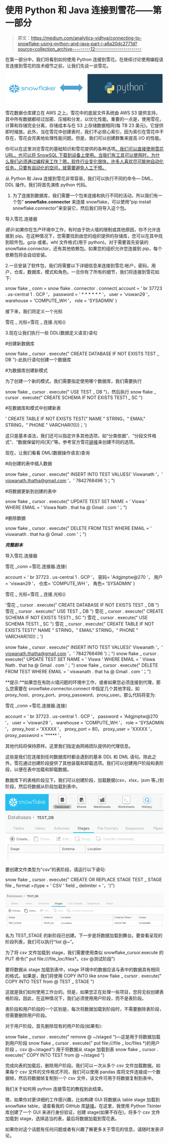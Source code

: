 # 使用 Python 和 Java 连接到雪花——第一部分

> 原文：<https://medium.com/analytics-vidhya/connecting-to-snowflake-using-python-and-java-part-i-a6a20dc2771d?source=collection_archive---------12----------------------->

在第一部分中，我们将看到如何使用 Python 连接到雪花。在继续讨论使用编程语言连接到雪花的技术细节之前，让我们先谈一谈雪花。

![](img/50af21293339ae23a9d66234125147b3.png)

雪花数据仓库建立在 AWS 之上。雪花中的底层文件系统由 AWS S3 提供支持，其中所有数据都经过加密、压缩和分发，以优化性能。重要的一点是，使用雪花，计算和存储完全分离，存储成本与在 S3 上存储数据相同(每 TB 23 美元)。它提供即时缩放。此外，当在雪花中创建表时，我们不必担心索引，因为索引在雪花中不存在，雪花会完美地处理性能问题。但是，我们可以创建群集来提高 I/O 的性能。

你可以在这里浏览雪花的基础知识和雪花提供的各种选项[。我们可以直接使用雪花 URL，也可以将 SnowSQL 下载到设备上使用。当我们有工具可以使用时，为什么我们必须通过编程来工作？嗯，软件行业变化很快，许多人喜欢尽可能地自动化任务，只要有自动化的空间，就需要避免人工干预。](https://viswan29.medium.com/intro-to-snowflake-data-warehouse-aa887abaf1ed)

从 Python 和 Java 连接到雪花非常容易，我们可以执行不同的命令— DML、DDL 操作。我们将首先演练 python 代码。

1.  为了连接到数据库，我们需要一个包来连接和执行不同的活动，所以我们有一个包“ **snowflake.connector** 来连接 snowflake，可以使用“pip install snowflake.connector”来安装它，然后我们将导入这个包。

导入雪花.连接器

*提示*:如果你在生产环境中工作，有时由于防火墙的限制或其他原因，你不允许连接到 pip。在这种情况下，您需要找到由您的组织提供的存储库，您可以在其中找到软件包。gzip 或者。whl 文件格式(用于 python)。对于需要首先安装的 snowflake.connector，还有其他依赖包。如果您的组织允许您连接到 pip，每个依赖包将会自动安装。

2.一旦安装了软件包，我们将需要以下详细信息来连接到雪花:帐户，密码，用户，仓库，数据库，模式和角色。一旦你有了所有的细节，我们将连接到雪花如下:

snow flake _ conn = snow flake . connector . connect(
account = ' br 37723 . us-central 1 . GCP '，
password = ' * * * * * * '，
user = 'viswan29 '，
warehouse = 'COMPUTE_WH '，
role = 'SYSADMIN'
)

接下来，我们将定义一个光标

雪花 _ 光标=雪花 _ 连接.光标()

3.现在让我们执行一些 DDL(数据定义语言)语句

#创建新数据库

snow flake _ cursor . execute(" CREATE DATABASE IF NOT EXISTS TEST _ DB ")-此执行语句创建一个数据库

#为数据库创建新模式

为了创建一个新的模式，我们需要指定使用哪个数据库，我们需要执行

snow flake _ cursor . execute(" USE TEST _ DB ")，然后执行
snow flake _ cursor . execute(" CREATE SCHEMA IF NOT EXISTS TEST1 _ SC ")

#在数据库和模式中创建新表

' CREATE TABLE IF NOT EXISTS TEST(" NAME " STRING，" EMAIL" STRING，" PHONE " VARCHAR(10))；')

这只是基本语法，我们还可以指定许多其他选项，如“分类依据”、“分段文件格式”、“数据保留时间(天)”等。参考官方雪花[链接](https://docs.snowflake.com/en/sql-reference/sql/create-table.html)来创建不同的选项。

现在，让我们看看 DML(数据操作语言)查询

#向创建的表中插入数据

snow flake _ cursor . execute(" INSERT INTO TEST VALUES(' Viswanath '，' viswanath.thatha@gmail.com '，' 7842768496 ')；")

#将数据更新到创建的表中

snow flake _ cursor . execute(" UPDATE TEST SET NAME = ' Viswa ' WHERE EMAIL = ' Viswa Nath . that ha @ Gmail . com '；")

#删除数据

snow flake _ cursor . execute(" DELETE FROM TEST WHERE EMAIL = ' viswanath . that ha @ Gmail . com '；")

***完整剧本***

导入雪花.连接器

雪花 _conn =雪花.连接器.连接(

account = ' br 37723 . us-central 1 . GCP '，
密码= 'Adgjmptw@270 '，
用户= 'viswan29 '，
仓库= 'COMPUTE_WH '，
角色= 'SYSADMIN'
)

雪花 _ 光标=雪花 _ 连接.光标()

'雪花 _ cursor . execute(" CREATE DATABASE IF NOT EXISTS TEST _ DB ")
雪花 _ cursor . execute(" USE TEST _ DB ")
雪花 _ cursor . execute(" CREATE SCHEMA IF NOT EXISTS TEST1 _ SC ")
雪花 _ cursor . execute(" USE SCHEMA TEST1 _ SC ")
雪花 _ cursor . execute(" CREATE TABLE IF NOT EXISTS TEST(" NAME " STRING，" EMAIL" STRING，" PHONE " VARCHAR(10))；')

snow flake _ cursor . execute(" INSERT INTO TEST VALUES(' Viswanath '，' viswanath.thatha@gmail.com '，' 7842768496 ')；")
snow flake _ cursor . execute(" UPDATE TEST SET NAME = ' Viswa ' WHERE EMAIL = ' Viswa Nath . that ha @ Gmail . com '；")
snow flake _ cursor . execute(" DELETE FROM TEST WHERE EMAIL = ' viswanath . that ha @ Gmail . com '；")

**提示:**如果您在有防火墙问题的环境中工作，或者如果您必须连接到代理，那么您需要在 snowflake.connector.connect 中指定几个其他字段，如 proxy_host、proxy_port、proxy_password、proxy_user。那么代码将变为:

雪花 _conn =雪花.连接器.连接(

account = ' br 37723 . us-central 1 . GCP '，
password = 'Adgjmptw@270 '，
user = 'viswan29 '，
warehouse = 'COMPUTE_WH '，
role = 'SYSADMIN '，
proxy_host = 'XXXXX '，
proxy_port = 80，
proxy_user = 'XXXXX '，
proxy_password = '***** '，

其他代码将保持原样。这里我们指定由网络团队提供的代理信息。

这些是我们在连接到任何数据库时都会遇到的基本 DDL 和 DML 语句。除此之外，雪花通过创建阶段提供了其他装载和卸载选项。我们可以创建用户阶段和表阶段，以便在表中加载和卸载数据。

数据库下的表格阶段见下。我们可以创建阶段，加载数据(csv，xlsx，json 等。)到阶段，然后将数据从阶段加载到表中。

![](img/5853ddfc2bdcaeb7f3c89178702dd9ed.png)

要创建文件类型为“csv”的表阶段，请运行以下语句:

snow flake _ cursor . execute(" CREATE OR REPLACE STAGE TEST _ STAGE file _ format =(type = ' CSV ' field _ delimiter = '，')")

![](img/8e9b2b42038ae4094fc19d5d9951269d.png)

名为 TEST_STAGE 的新阶段已创建。下一步是将数据加载到舞台。要查看呈现的阶段列表，我们可以执行“list @~”。

为了将 csv 文件加载到 stage，我们需要使用类似 snowflake_cursor.execute 的 PUT 命令(" put file:///file_loc/files*。csv @测试阶段”)

要将数据从 stage 加载到表中，stage 环境中的数据应该与表中的数据具有相同的格式。如果是，我们将使用 COPY INTO like snow flake _ cursor . execute(" COPY INTO TEST from @ TEST _ STAGE ")

这就是我们如何使用工作台的。但是，如果您正在处理一些项目，您将无权创建表格阶段。因此，在这种情况下，我们必须使用用户阶段，而不是表阶段。

表阶段和用户阶段的一个区别是，每次将数据加载到阶段时，不需要删除表阶段，但需要删除用户阶段。

对于用户阶段，首先删除现有的用户阶段(如果有):

snow flake _ cursor . execute(" remove @ ~/staged ")—这是用于将数据加载到用户阶段 snow flake _ cursor . execute(" put file:///file _ loc/files *)的用户阶段
。csv @~/staged")
用于将数据从 stage 加载到表 snow flake _ cursor . execute(" COPY INTO TEST from @ ~/staged ")

完成向表的加载后，删除用户阶段。我们可以一次从多个 csv 文件加载数据。如果每个 csv 文件的文件格式不同，我们可以使用 pandas 库将文件连接成一个数据帧，然后将数据帧复制到一个 csv 文件，该文件可用于将数据复制到表中。

我们关于如何用 python 连接雪花的教程到此结束。

嗯，如果你对更详细的工作感兴趣，比如构建 GUI 将数据从 table stage 加载到 snowflake table，请查看我的 GitHub 库[链接](https://github.com/viswan29/Tkinter_Snowflake-load)。在这里，我使用 Python Tkinter 库创建了一个 GUI 来进行身份验证，创建 stage(如果不存在)，将多个 csv 文件加载到 stage，选择适当的表，最后将数据加载到雪花表。

如果你对这个话题有任何问题或者有兴趣了解更多关于雪花的信息，请随时发表评论。